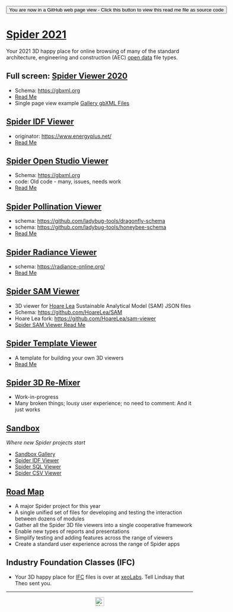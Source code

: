<span style=display:none; >[You are now in a GitHub source code view - click this link to view Read Me file as a web page]( https://ladybug-tools.github.io/spider-2021/ "View file as a web page." ) </span>

<div><input type=button onclick=window.top.location.href="https://github.com/ladybug-tools/spider-2021"
value="You are now in a GitHub web page view - Click this button to view this read me file as source code" ></div>

# [Spider 2021]( ./index.html )

Your 2021 3D happy place for online browsing of many of the standard architecture, engineering and construction (AEC) [open data]( https://en.wikipedia.org/wiki/Open_data ) file types.

## Full screen: [Spider Viewer 2020 ]( https://ladybug.tools/spider-2020/spider-gbxml-viewer/)

<!--@@@
<iframe src=https://ladybug.tools/spider-2020/spider-gbxml-viewer/ class="iframe-resize" ></iframe>
_Spider gbXML Viewer_
@@@-->


* Schema: https://gbxml.org
* [Read Me]( https://github.com/ladybug-tools/spider-2021/tree/master/spider-gbxml-viewer/)
* Single page view example [ Gallery gbXML Files]( https://www.ladybug.tools/spider-2021/spider-gbxml-viewer-lt/gallery-gbxml-files.html )


## [Spider IDF Viewer]( https://ladybug.tools/spider-2021/spider-idf-viewer/)

* originator: https://www.energyplus.net/
* [Read Me]( https://github.com/ladybug-tools/spider-2021/tree/master/spider-idf-viewer/)

## [Spider Open Studio Viewer]( https://ladybug.tools/spider-2021/spider-open-studio-viewer/)

* Schema: https://gbxml.org
* code: Old code - many, issues, needs work
* [Read Me]( https://github.com/ladybug-tools/spider-2021/tree/master/spider-open-studio-viewer/)

## [Spider Pollination Viewer]( https://ladybug.tools/spider-2021/spider-pollination-viewer/)

* schema: https://github.com/ladybug-tools/dragonfly-schema
* schema: https://github.com/ladybug-tools/honeybee-schema
* [Read Me]( https://github.com/ladybug-tools/spider-2021/tree/master/spider-pollinatuion-viewer/)

## [Spider Radiance Viewer]( https://ladybug.tools/spider-2021/spider-radiance-viewer/)

* schema: https://radiance-online.org/
* [Read Me]( https://github.com/ladybug-tools/spider-2021/tree/master/spider-radiance-viewer/)

## [Spider SAM Viewer]( https://ladybug.tools/spider-2021/spider-sam-viewer/)

* 3D viewer for [Hoare Lea]( https://hoarelea.com/" ) Sustainable Analytical Model (SAM) JSON files
* Schema: https://github.com/HoareLea/SAM
* Hoare Lea fork: https://github.com/HoareLea/sam-viewer
* [Spider SAM Viewer Read Me]( https://github.com/ladybug-tools/spider-2021/tree/master/spider-sam-viewer/)

## [Spider Template Viewer]( https://ladybug.tools/spider-2021/spider-template-viewer/)

* A template for building your own 3D viewers
* [Read Me]( https://github.com/ladybug-tools/spider-2021/tree/master/spider-template-viewer/)


## [Spider 3D Re-Mixer]( https://www.ladybug.tools/spider-2021/spider-3d-remixer/ )

* Work-in-progress
* Many broken things; lousy user experience; no need to comment: And it just works

## [Sandbox]( https://www.ladybug.tools/spider-2021/sandbox )

_Where new Spider projects start_

* [Sandbox Gallery]( https://ladybug.tools/spider-2021/sandbox/ )
* [Spider IDF Viewer]( https://ladybug.tools/spider-2021/sandbox/spider-idf-viewer/ )
* [Spider SQL Viewer]( https://ladybug.tools/spider-2021/sandbox/spider-sql-viewer/ )
* [Spider CSV Viewer]( https://ladybug.tools/spider-2021/sandbox/spider-csv-viewer/ )



## [Road Map]( https://www.ladybug.tools/spider-2021/#spider-3d-remixer-roadmap.md )


* A major Spider project for this year
* A single unified set of files for developing and testing the interaction between dozens of modules
* Gather all the Spider 3D file viewers into a single cooperative framework
* Enable new types of reports and presentations
* Simplify testing and adding features across the range of viewers
* Create a standard user experience across the range of Spider apps

## Industry Foundation Classes (IFC)

* Your 3D happy place for [IFC]( https://en.wikipedia.org/wiki/Industry_Foundation_Classes ) files is over at [xeoLabs]( https://xeolabs.com/ ). Tell Lindsay that Theo sent you.

***

<center><img style=color:green; title="Your AEC 3D viewer happy place!" height="24" width="24" src="https://ladybug.tools/artwork/icons_bugs/ico/spider.ico">
</center>